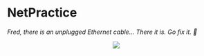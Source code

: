 # NetPractice

*Fred, there is an unplugged Ethernet cable... There it is. Go fix it. 🔌*

<p align="center">
  <img src=https://user-images.githubusercontent.com/40824677/149232501-9e6ae41f-8460-4d6a-9c71-4f44869ed7fe.png />
</p>
